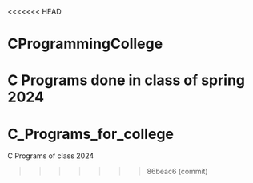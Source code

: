 <<<<<<< HEAD
# CProgrammingCollege
C Programs done in class of spring 2024
=======
# C_Programs_for_college
C Programs of class 2024
>>>>>>> 86beac6 (commit)

